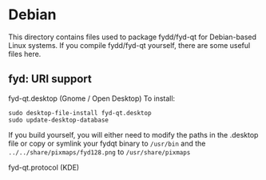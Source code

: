 
Debian
====================
This directory contains files used to package fydd/fyd-qt
for Debian-based Linux systems. If you compile fydd/fyd-qt yourself, there are some useful files here.

## fyd: URI support ##


fyd-qt.desktop  (Gnome / Open Desktop)
To install:

	sudo desktop-file-install fyd-qt.desktop
	sudo update-desktop-database

If you build yourself, you will either need to modify the paths in
the .desktop file or copy or symlink your fydqt binary to `/usr/bin`
and the `../../share/pixmaps/fyd128.png` to `/usr/share/pixmaps`

fyd-qt.protocol (KDE)

